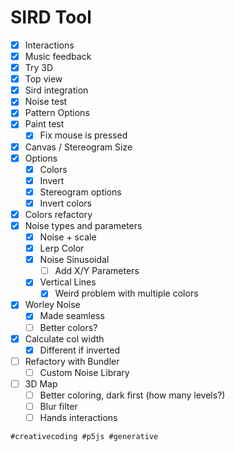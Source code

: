 # SIRD Tool

- [x] Interactions
- [x] Music feedback
- [x] Try 3D
- [x] Top view
- [x] Sird integration
- [x] Noise test
- [x] Pattern Options
- [x] Paint test
  - [x] Fix mouse is pressed
- [x] Canvas / Stereogram Size
- [x] Options
  - [x] Colors
  - [x] Invert
  - [x] Stereogram options
  - [x] Invert colors
- [x] Colors refactory
- [x] Noise types and parameters
  - [x] Noise + scale
  - [x] Lerp Color
  - [x] Noise Sinusoidal
    - [ ] Add X/Y Parameters
  - [x] Vertical Lines
    - [x] Weird problem with multiple colors
- [x] Worley Noise
  - [x] Made seamless
  - [ ] Better colors?
- [x] Calculate col width
  - [x] Different if inverted
- [ ] Refactory with Bundler
  - [ ] Custom Noise Library
- [ ] 3D Map
  - [ ] Better coloring, dark first (how many levels?)
  - [ ] Blur filter
  - [ ] Hands interactions

`#creativecoding #p5js #generative`